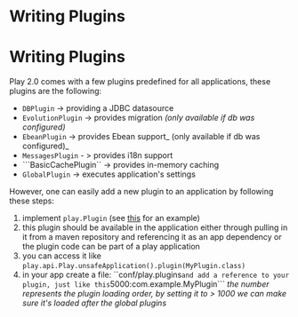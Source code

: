# Writing Plugins

# Writing Plugins

Play 2.0 comes with a few plugins predefined for all applications, these plugins are the following: 

* ```DBPlugin``` -> providing a JDBC datasource
* ```EvolutionPlugin``` -> provides migration  _(only available if db was configured)_
* ```EbeanPlugin``` -> provides Ebean support_ (only available if db was configured)_
* ```MessagesPlugin``` - > provides i18n support
* ```BasicCachePlugin`` -> provides in-memory caching
* ```GlobalPlugin``` -> executes application's settings

However, one can easily add a new plugin to an application by following these steps:

1. implement ```play.Plugin``` (see [this](https://github.com/playframework/Play20/blob/master/framework/play/src/main/java/play/db/ebean/EbeanPlugin.java) for an example)
2. this plugin should be available in the application either through pulling in it from a maven repository and referencing it
as an app dependency or the plugin code can be part of a play application
3. you can access it like ```play.api.Play.unsafeApplication().plugin(MyPlugin.class)```   
4. in your app create a file: ``conf/play.plugins``` and add a reference to your plugin, just like this ```5000:com.example.MyPlugin```
_the number represents the plugin loading order, by setting it to > 1000 we can make sure it's loaded after the global plugins_
